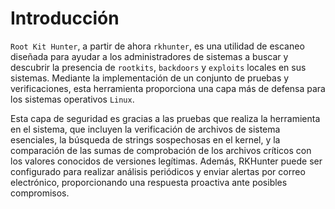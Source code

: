 # Introducción

`Root Kit Hunter`, a partir de ahora `rkhunter`, es una utilidad de escaneo diseñada para ayudar a los administradores de sistemas a buscar y descubrir la presencia de `rootkits`, `backdoors` y `exploits` locales en sus sistemas. Mediante la implementación de un conjunto de pruebas y verificaciones, esta herramienta proporciona una capa más de defensa para los sistemas operativos `Linux`.

Esta capa de seguridad es gracias a las pruebas que realiza la herramienta en el sistema, que incluyen la verificación de archivos de sistema esenciales, la búsqueda de strings sospechosas en el kernel, y la comparación de las sumas de comprobación de los archivos críticos con los valores conocidos de versiones legítimas. Además, RKHunter puede ser configurado para realizar análisis periódicos y enviar alertas por correo electrónico, proporcionando una respuesta proactiva ante posibles compromisos.
